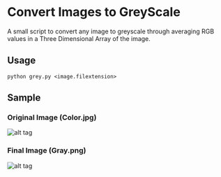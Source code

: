 # Convert Images to GreyScale

A small script to convert any image to greyscale through averaging RGB values in a Three Dimensional Array of the image.

## Usage

`python grey.py <image.filextension>`

## Sample

### Original Image (Color.jpg)
![alt tag](https://raw.githubusercontent.com/deenaariff/GrayScale/master/images/color.jpg)

### Final Image (Gray.png)
![alt tag](https://raw.githubusercontent.com/deenaariff/GrayScale/master/images/gray.png)

